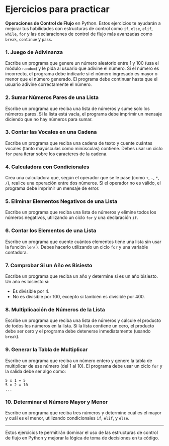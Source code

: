 # Ejercicios para practicar

**Operaciones de Control de Flujo** en Python. Estos ejercicios te ayudarán a mejorar tus habilidades con estructuras de control como `if`, `else`, `elif`, `while`, `for` y las declaraciones de control de flujo más avanzadas como `break`, `continue` y `pass`.

### 1. **Juego de Adivinanza**
Escribe un programa que genere un número aleatorio entre 1 y 100 (usa el módulo `random`) y le pida al usuario que adivine el número. Si el número es incorrecto, el programa debe indicarle si el número ingresado es mayor o menor que el número generado. El programa debe continuar hasta que el usuario adivine correctamente el número.

### 2. **Sumar Números Pares de una Lista**
Escribe un programa que reciba una lista de números y sume solo los números pares. Si la lista está vacía, el programa debe imprimir un mensaje diciendo que no hay números para sumar.

### 3. **Contar las Vocales en una Cadena**
Escribe un programa que reciba una cadena de texto y cuente cuántas vocales (tanto mayúsculas como minúsculas) contiene. Debes usar un ciclo `for` para iterar sobre los caracteres de la cadena.

### 4. **Calculadora con Condicionales**
Crea una calculadora que, según el operador que se le pase (como `+`, `-`, `*`, `/`), realice una operación entre dos números. Si el operador no es válido, el programa debe imprimir un mensaje de error.

### 5. **Eliminar Elementos Negativos de una Lista**
Escribe un programa que reciba una lista de números y elimine todos los números negativos, utilizando un ciclo `for` y una declaración `if`.

### 6. **Contar los Elementos de una Lista**
Escribe un programa que cuente cuántos elementos tiene una lista sin usar la función `len()`. Debes hacerlo utilizando un ciclo `for` y una variable contadora.

### 7. **Comprobar Si un Año es Bisiesto**
Escribe un programa que reciba un año y determine si es un año bisiesto. Un año es bisiesto si:
- Es divisible por 4.
- No es divisible por 100, excepto si también es divisible por 400.

### 8. **Multiplicación de Números de la Lista**
Escribe un programa que reciba una lista de números y calcule el producto de todos los números en la lista. Si la lista contiene un cero, el producto debe ser cero y el programa debe detenerse inmediatamente (usando `break`).

### 9. **Generar la Tabla de Multiplicar**
Escribe un programa que reciba un número entero y genere la tabla de multiplicar de ese número (del 1 al 10). El programa debe usar un ciclo `for` y la salida debe ser algo como:
```
5 x 1 = 5
5 x 2 = 10
...
```

### 10. **Determinar el Número Mayor y Menor**
Escribe un programa que reciba tres números y determine cuál es el mayor y cuál es el menor, utilizando condicionales `if`, `elif`, y `else`.

---

Estos ejercicios te permitirán dominar el uso de las estructuras de control de flujo en Python y mejorar la lógica de toma de decisiones en tu código.